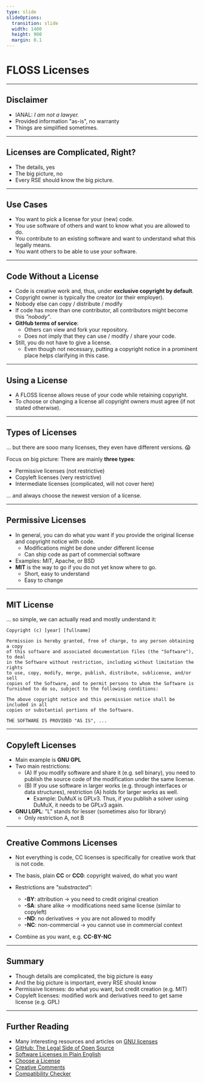 ```yaml
---
type: slide
slideOptions:
  transition: slide
  width: 1400
  height: 900
  margin: 0.1
---
```


<style>
  .reveal strong {
    font-weight: bold;
    color: orange;
  }
  .reveal p {
    text-align: left;
  }
  .reveal section h1 {
    color: orange;
  }
  .reveal section h2 {
    color: orange;
  }
  .reveal code {
    font-family: 'Ubuntu Mono';
    color: orange;
  }
  .reveal section img {
    background:none;
    border:none;
    box-shadow:none;
  }
</style>

# FLOSS Licenses

---

## Disclaimer

- IANAL: *I am not a lawyer.*
- Provided information "as-is", no warranty
- Things are simplified sometimes.

---

## Licenses are Complicated, Right?

- The details, yes
- The big picture, no
- Every RSE should know the big picture.

---

## Use Cases

- You want to pick a license for your (new) code.
- You use software of others and want to know what you are allowed to do.
- You contribute to an existing software and want to understand what this legally means.
- You want others to be able to use your software.

---

## Code Without a License

- Code is creative work and, thus, under **exclusive copyright by default**.
- Copyright owner is typically the creator (or their employer).
- Nobody else can copy / distribute / modify
- If code has more than one contributor, all contributors might become this *"nobody"*.
- **GitHub terms of service**:
    - Others can view and fork your repository.
    - Does not imply that they can use / modify / share your code.
- Still, you do not have to give a license.
    - Even though not necessary, putting a copyright notice in a prominent place helps clarifying in this case.

---

## Using a License

- A FLOSS license allows reuse of your code while retaining copyright.
- To choose or changing a license all copyright owners must agree (if not stated otherwise).

---

## Types of Licenses

... but there are sooo many licenses, they even have different versions. :scream:

Focus on big picture: There are mainly **three types**:

- Permissive licenses (not restrictive)
- Copyleft licenses (very restrictive)
- Intermediate licenses (complicated, will not cover here)

... and always choose the newest version of a license.

---

## Permissive Licenses

- In general, you can do what you want if you provide the original license and copyright notice with code.
    - Modifications might be done under different license
    - Can ship code as part of commercial software
- Examples: MIT, Apache, or BSD
- **MIT** is the way to go if you do not yet know where to go.
    - Short, easy to understand
    - Easy to change

---

## MIT License

... so simple, we can actually read and mostly understand it:

```
Copyright (c) [year] [fullname]

Permission is hereby granted, free of charge, to any person obtaining a copy
of this software and associated documentation files (the "Software"), to deal
in the Software without restriction, including without limitation the rights
to use, copy, modify, merge, publish, distribute, sublicense, and/or sell
copies of the Software, and to permit persons to whom the Software is
furnished to do so, subject to the following conditions:

The above copyright notice and this permission notice shall be included in all
copies or substantial portions of the Software.

THE SOFTWARE IS PROVIDED "AS IS", ...
```

---

## Copyleft Licenses

- Main example is **GNU GPL**
- Two main restrictions:
    - (A) If you modify software and share it (e.g. sell binary), you need to publish the source code of the modification under the same license.
    - (B) If you use software in larger works (e.g. through interfaces or data structures), restriction (A) holds for larger works as well.
        - Example: DuMuX is GPLv3. Thus, if you publish a solver using DuMuX, it needs to be GPLv3 again.
- **GNU LGPL**: "L" stands for lesser (sometimes also for library)
    - Only restriction A, not B

---

## Creative Commons Licenses

- Not everything is code, CC licenses is specifically for creative work that is not code.

- The basis, plain **CC** or **CC0**: copyright waived, do what you want
- Restrictions are _"substracted"_:
    - **-BY**: attribution -> you need to credit original creation
    - **-SA**: share alike -> modifications need same license (similar to copyleft)
    - **-ND**: no derivatives -> you are not allowed to modify
    - **-NC**: non-commercial -> you cannot use in commercial context
- Combine as you want, e.g. **CC-BY-NC**

---

## Summary

- Though details are complicated, the big picture is easy
- And the big picture is important, every RSE should know
- Permissive licenses: do what you want, but credit creation (e.g. MIT)
- Copyleft licenses: modified work and derivatives need to get same license (e.g. GPL)

---

## Further Reading

- Many interesting resources and articles on [GNU licenses](https://www.gnu.org/licenses/)
- [GitHub: The Legal Side of Open Source](https://opensource.guide/legal/)
- [Software Licenses in Plain English](https://tldrlegal.com)
- [Choose a License](https://choosealicense.com/)
- [Creative Comments](https://creativecommons.org/licenses/)
- [Compatibility Checker](https://joinup.ec.europa.eu/collection/eupl/solution/joinup-licensing-assistant/jla-compatibility-checker)
